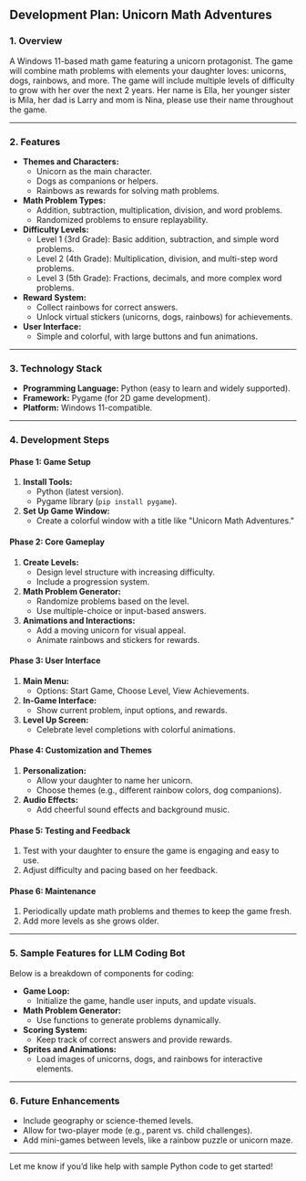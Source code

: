 ## Development Plan: **Unicorn Math Adventures**

### 1. **Overview**
A Windows 11-based math game featuring a unicorn protagonist. The game will combine math problems with elements your daughter loves: unicorns, dogs, rainbows, and more. The game will include multiple levels of difficulty to grow with her over the next 2 years. Her name is Ella, her younger sister is Mila, her dad is Larry and mom is Nina, please use their name throughout the game.

---

### 2. **Features**
- **Themes and Characters:**
  - Unicorn as the main character.
  - Dogs as companions or helpers.
  - Rainbows as rewards for solving math problems.
- **Math Problem Types:**
  - Addition, subtraction, multiplication, division, and word problems.
  - Randomized problems to ensure replayability.
- **Difficulty Levels:**
  - Level 1 (3rd Grade): Basic addition, subtraction, and simple word problems.
  - Level 2 (4th Grade): Multiplication, division, and multi-step word problems.
  - Level 3 (5th Grade): Fractions, decimals, and more complex word problems.
- **Reward System:**
  - Collect rainbows for correct answers.
  - Unlock virtual stickers (unicorns, dogs, rainbows) for achievements.
- **User Interface:**
  - Simple and colorful, with large buttons and fun animations.

---

### 3. **Technology Stack**
- **Programming Language:** Python (easy to learn and widely supported).
- **Framework:** Pygame (for 2D game development).
- **Platform:** Windows 11-compatible.

---

### 4. **Development Steps**
#### Phase 1: Game Setup
1. **Install Tools:**
   - Python (latest version).
   - Pygame library (`pip install pygame`).
2. **Set Up Game Window:**
   - Create a colorful window with a title like "Unicorn Math Adventures."

#### Phase 2: Core Gameplay
1. **Create Levels:**
   - Design level structure with increasing difficulty.
   - Include a progression system.
2. **Math Problem Generator:**
   - Randomize problems based on the level.
   - Use multiple-choice or input-based answers.
3. **Animations and Interactions:**
   - Add a moving unicorn for visual appeal.
   - Animate rainbows and stickers for rewards.

#### Phase 3: User Interface
1. **Main Menu:**
   - Options: Start Game, Choose Level, View Achievements.
2. **In-Game Interface:**
   - Show current problem, input options, and rewards.
3. **Level Up Screen:**
   - Celebrate level completions with colorful animations.

#### Phase 4: Customization and Themes
1. **Personalization:**
   - Allow your daughter to name her unicorn.
   - Choose themes (e.g., different rainbow colors, dog companions).
2. **Audio Effects:**
   - Add cheerful sound effects and background music.

#### Phase 5: Testing and Feedback
1. Test with your daughter to ensure the game is engaging and easy to use.
2. Adjust difficulty and pacing based on her feedback.

#### Phase 6: Maintenance
1. Periodically update math problems and themes to keep the game fresh.
2. Add more levels as she grows older.

---

### 5. **Sample Features for LLM Coding Bot**
Below is a breakdown of components for coding:
- **Game Loop:**
  - Initialize the game, handle user inputs, and update visuals.
- **Math Problem Generator:**
  - Use functions to generate problems dynamically.
- **Scoring System:**
  - Keep track of correct answers and provide rewards.
- **Sprites and Animations:**
  - Load images of unicorns, dogs, and rainbows for interactive elements.

---

### 6. **Future Enhancements**
- Include geography or science-themed levels.
- Allow for two-player mode (e.g., parent vs. child challenges).
- Add mini-games between levels, like a rainbow puzzle or unicorn maze.

---

Let me know if you’d like help with sample Python code to get started!
